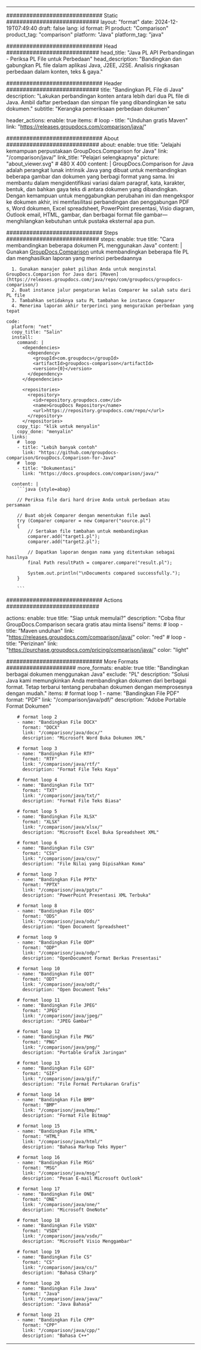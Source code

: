 
---
############################# Static ############################
layout: "format"
date:  2024-12-19T07:49:40
draft: false
lang: id
format: Pl
product: "Comparison"
product_tag: "comparison"
platform: "Java"
platform_tag: "java"

############################# Head ############################
head_title: "Java PL API Perbandingan - Periksa PL File untuk Perbedaan"
head_description: "Bandingkan dan gabungkan PL file dalam aplikasi Java, J2EE, J2SE. Analisis ringkasan perbedaan dalam konten, teks & gaya."

############################# Header ############################
title: "Bandingkan PL File di Java" 
description: "Lakukan perbandingan konten antara lebih dari dua PL file di Java. Ambil daftar perbedaan dan simpan file yang dibandingkan ke satu dokumen."
subtitle: "Kerangka pemeriksaan perbedaan dokumen" 

header_actions:
  enable: true
  items:
    #  loop
    - title: "Unduhan gratis Maven"
      link: "https://releases.groupdocs.com/comparison/java/"
      
############################# About ############################
about:
    enable: true
    title: "Jelajahi kemampuan perpustakaan GroupDocs.Comparison for Java"
    link: "/comparison/java/"
    link_title: "Pelajari selengkapnya"
    picture: "about_viewer.svg" # 480 X 400
    content: |
       GroupDocs.Comparison for Java adalah perangkat lunak intrinsik Java yang dibuat untuk membandingkan beberapa gambar dan dokumen yang berbagi format yang sama. Ini membantu dalam mengidentifikasi variasi dalam paragraf, kata, karakter, bentuk, dan bahkan gaya teks di antara dokumen yang dibandingkan. Dengan kemampuan untuk menggabungkan perubahan ini dan mengekspor ke dokumen akhir, ini memfasilitasi perbandingan dan penggabungan PDF s, Word dokumen, Excel spreadsheet, PowerPoint presentasi, Visio diagram, Outlook email, HTML, gambar, dan berbagai format file gambar—menghilangkan kebutuhan untuk pustaka eksternal apa pun.

############################# Steps ############################
steps:
    enable: true
    title: "Cara membandingkan beberapa dokumen PL menggunakan Java"
    content: |
      Gunakan [GroupDocs.Comparison](https://products.groupdocs.com/comparison/java/) untuk membandingkan beberapa file PL dan menghasilkan laporan yang merinci perbedaannya
      
      1. Gunakan manajer paket pilihan Anda untuk menginstal GroupDocs.Comparison for Java dari [Maven](https://releases.groupdocs.com/java/repo/com/groupdocs/groupdocs-comparison/)
      2. Buat instance jalur pengaturan kelas Comparer ke salah satu dari PL file
      3. Tambahkan setidaknya satu PL tambahan ke instance Comparer
      4. Menerima laporan akhir terperinci yang menguraikan perbedaan yang tepat
   
    code:
      platform: "net"
      copy_title: "Salin"
      install:
        command: |
          <dependencies>
            <dependency>
              <groupId>com.groupdocs</groupId>
              <artifactId>groupdocs-comparison</artifactId>
              <version>{0}</version>
            </dependency>
          </dependencies>

          <repositories>
            <repository>
              <id>repository.groupdocs.com</id>
              <name>GroupDocs Repository</name>
              <url>https://repository.groupdocs.com/repo/</url>
            </repository>
          </repositories>
        copy_tip: "klik untuk menyalin"
        copy_done: "menyalin"
      links:
        #  loop
        - title: "Lebih banyak contoh"
          link: "https://github.com/groupdocs-comparison/GroupDocs.Comparison-for-Java"
        #  loop
        - title: "Dokumentasi"
          link: "https://docs.groupdocs.com/comparison/java/"
          
      content: |
        ```java {style=abap}

        // Periksa file dari hard drive Anda untuk perbedaan atau persamaan

        // Buat objek Comparer dengan menentukan file awal
        try (Comparer comparer = new Comparer("source.pl") 
        {
            // Sertakan file tambahan untuk membandingkan
        	comparer.add("target1.pl");
            comparer.add("target2.pl");

            // Dapatkan laporan dengan nama yang ditentukan sebagai hasilnya
            final Path resultPath = comparer.compare("result.pl"); 

            System.out.println("\nDocuments compared successfully.");
        }
        
        ```            

############################# Actions ############################

actions:
  enable: true
  title: "Siap untuk memulai?"
  description: "Coba fitur GroupDocs.Comparison secara gratis atau minta lisensi"
  items:
    #  loop
    - title: "Maven unduhan"
      link: "https://releases.groupdocs.com/comparison/java/"
      color: "red"
        #  loop
    - title: "Perizinan"
      link: "https://purchase.groupdocs.com/pricing/comparison/java/"
      color: "light"


############################# More Formats #####################
more_formats:
    enable: true
    title: "Bandingkan berbagai dokumen menggunakan Java"
    exclude: "PL"
    description: "Solusi Java kami memungkinkan Anda membandingkan dokumen dari berbagai format. Tetap terbarui tentang perubahan dokumen dengan memprosesnya dengan mudah."
    items: 
        # format loop 1
        - name: "Bandingkan File PDF"
          format: "PDF"
          link: "/comparison/java/pdf/"
          description: "Adobe Portable Format Dokumen"

        # format loop 2
        - name: "Bandingkan File DOCX"
          format: "DOCX"
          link: "/comparison/java/docx/"
          description: "Microsoft Word Buka Dokumen XML"

        # format loop 3
        - name: "Bandingkan File RTF"
          format: "RTF"
          link: "/comparison/java/rtf/"
          description: "Format File Teks Kaya"

        # format loop 4
        - name: "Bandingkan File TXT"
          format: "TXT"
          link: "/comparison/java/txt/"
          description: "Format File Teks Biasa"

        # format loop 5
        - name: "Bandingkan File XLSX"
          format: "XLSX"
          link: "/comparison/java/xlsx/"
          description: "Microsoft Excel Buka Spreadsheet XML"

        # format loop 6
        - name: "Bandingkan File CSV"
          format: "CSV"
          link: "/comparison/java/csv/"
          description: "File Nilai yang Dipisahkan Koma"

        # format loop 7
        - name: "Bandingkan File PPTX"
          format: "PPTX"
          link: "/comparison/java/pptx/"
          description: "PowerPoint Presentasi XML Terbuka"

        # format loop 8
        - name: "Bandingkan File ODS"
          format: "ODS"
          link: "/comparison/java/ods/"
          description: "Open Document Spreadsheet"

        # format loop 9
        - name: "Bandingkan File ODP"
          format: "ODP"
          link: "/comparison/java/odp/"
          description: "OpenDocument Format Berkas Presentasi"

        # format loop 10
        - name: "Bandingkan File ODT"
          format: "ODT"
          link: "/comparison/java/odt/"
          description: "Open Document Teks"

        # format loop 11
        - name: "Bandingkan File JPEG"
          format: "JPEG"
          link: "/comparison/java/jpeg/"
          description: "JPEG Gambar"

        # format loop 12
        - name: "Bandingkan File PNG"
          format: "PNG"
          link: "/comparison/java/png/"
          description: "Portable Grafik Jaringan"

        # format loop 13
        - name: "Bandingkan File GIF"
          format: "GIF"
          link: "/comparison/java/gif/"
          description: "File Format Pertukaran Grafis"

        # format loop 14
        - name: "Bandingkan File BMP"
          format: "BMP"
          link: "/comparison/java/bmp/"
          description: "Format File Bitmap"

        # format loop 15
        - name: "Bandingkan File HTML"
          format: "HTML"
          link: "/comparison/java/html/"
          description: "Bahasa Markup Teks Hyper"

        # format loop 16
        - name: "Bandingkan File MSG"
          format: "MSG"
          link: "/comparison/java/msg/"
          description: "Pesan E-mail Microsoft Outlook"

        # format loop 17
        - name: "Bandingkan File ONE"
          format: "ONE"
          link: "/comparison/java/one/"
          description: "Microsoft OneNote"

        # format loop 18
        - name: "Bandingkan File VSDX"
          format: "VSDX"
          link: "/comparison/java/vsdx/"
          description: "Microsoft Visio Menggambar"

        # format loop 19
        - name: "Bandingkan File CS"
          format: "CS"
          link: "/comparison/java/cs/"
          description: "Bahasa CSharp"

        # format loop 20
        - name: "Bandingkan File Java"
          format: "Java"
          link: "/comparison/java/java/"
          description: "Java Bahasa"
          
        # format loop 21
        - name: "Bandingkan File CPP"
          format: "CPP"
          link: "/comparison/java/cpp/"
          description: "Bahasa C++"
---